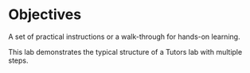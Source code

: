 # Objectives

A set of practical instructions or a walk-through for hands-on learning.

This lab demonstrates the typical structure of a Tutors lab with multiple steps.
